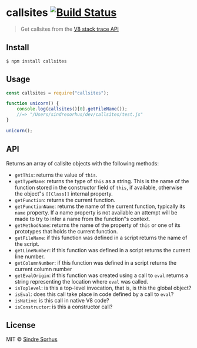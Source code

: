 # callsites [![Build Status](https://travis-ci.org/sindresorhus/callsites.svg?branch=master)](https://travis-ci.org/sindresorhus/callsites)

> Get callsites from the [V8 stack trace API](https://v8.dev/docs/stack-trace-api)


## Install

```
$ npm install callsites
```


## Usage

```js
const callsites = require("callsites");

function unicorn() {
	console.log(callsites()[0].getFileName());
	//=> "/Users/sindresorhus/dev/callsites/test.js"
}

unicorn();
```


## API

Returns an array of callsite objects with the following methods:

- `getThis`: returns the value of `this`.
- `getTypeName`: returns the type of `this` as a string. This is the name of the function stored in the constructor field of `this`, if available, otherwise the object"s `[[Class]]` internal property.
- `getFunction`: returns the current function.
- `getFunctionName`: returns the name of the current function, typically its `name` property. If a name property is not available an attempt will be made to try to infer a name from the function"s context.
- `getMethodName`: returns the name of the property of `this` or one of its prototypes that holds the current function.
- `getFileName`: if this function was defined in a script returns the name of the script.
- `getLineNumber`: if this function was defined in a script returns the current line number.
- `getColumnNumber`: if this function was defined in a script returns the current column number
- `getEvalOrigin`: if this function was created using a call to `eval` returns a string representing the location where `eval` was called.
- `isToplevel`: is this a top-level invocation, that is, is this the global object?
- `isEval`: does this call take place in code defined by a call to `eval`?
- `isNative`: is this call in native V8 code?
- `isConstructor`: is this a constructor call?


## License

MIT © [Sindre Sorhus](https://sindresorhus.com)
